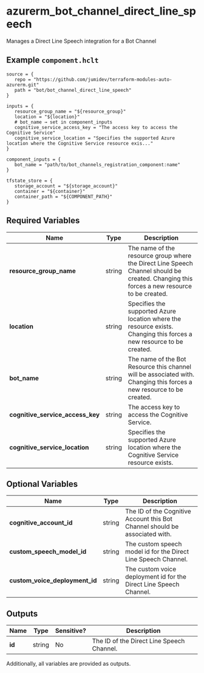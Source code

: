 # azurerm_bot_channel_direct_line_speech

Manages a Direct Line Speech integration for a Bot Channel

## Example `component.hclt`

```hcl
source = {
   repo = "https://github.com/jumidev/terraform-modules-auto-azurerm.git"   
   path = "bot/bot_channel_direct_line_speech"   
}

inputs = {
   resource_group_name = "${resource_group}"   
   location = "${location}"   
   # bot_name → set in component_inputs
   cognitive_service_access_key = "The access key to access the Cognitive Service"   
   cognitive_service_location = "Specifies the supported Azure location where the Cognitive Service resource exis..."   
}

component_inputs = {
   bot_name = "path/to/bot_channels_registration_component:name"   
}

tfstate_store = {
   storage_account = "${storage_account}"   
   container = "${container}"   
   container_path = "${COMPONENT_PATH}"   
}

```

## Required Variables

| Name | Type |  Description |
| ---- | --------- |  ----------- |
| **resource_group_name** | string |  The name of the resource group where the Direct Line Speech Channel should be created. Changing this forces a new resource to be created. | 
| **location** | string |  Specifies the supported Azure location where the resource exists. Changing this forces a new resource to be created. | 
| **bot_name** | string |  The name of the Bot Resource this channel will be associated with. Changing this forces a new resource to be created. | 
| **cognitive_service_access_key** | string |  The access key to access the Cognitive Service. | 
| **cognitive_service_location** | string |  Specifies the supported Azure location where the Cognitive Service resource exists. | 

## Optional Variables

| Name | Type |  Description |
| ---- | --------- |  ----------- |
| **cognitive_account_id** | string |  The ID of the Cognitive Account this Bot Channel should be associated with. | 
| **custom_speech_model_id** | string |  The custom speech model id for the Direct Line Speech Channel. | 
| **custom_voice_deployment_id** | string |  The custom voice deployment id for the Direct Line Speech Channel. | 



## Outputs

| Name | Type | Sensitive? | Description |
| ---- | ---- | --------- | --------- |
| **id** | string | No  | The ID of the Direct Line Speech Channel. | 

Additionally, all variables are provided as outputs.
